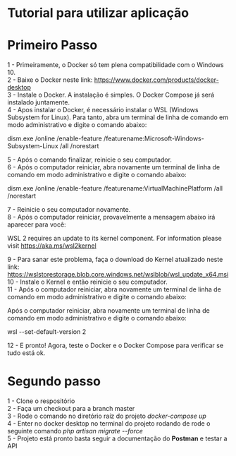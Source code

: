 # Tutorial para utilizar aplicação

# Primeiro Passo

1 - Primeiramente, o Docker só tem plena compatibilidade com o Windows 10. <br/>
2 - Baixe o Docker neste link: https://www.docker.com/products/docker-desktop <br/>
3 - Instale o Docker. A instalação é simples. O Docker Compose já será instalado juntamente. <br/>
4 - Apos instalar o Docker, é necessário instalar o WSL (Windows Subsystem for Linux). Para tanto, abra um terminal de linha de comando em modo administrativo e digite o comando abaixo: <br/>

dism.exe /online /enable-feature /featurename:Microsoft-Windows-Subsystem-Linux /all /norestart <br/>

5 - Após o comando finalizar, reinicie o seu computador. <br/>
6 - Após o computador reiniciar, abra novamente um terminal de linha de comando em modo administrativo e digite o comando abaixo: <br/>

dism.exe /online /enable-feature /featurename:VirtualMachinePlatform /all /norestart <br/>

7 - Reinicie o seu computador novamente. <br/>
8 - Após o computador reiniciar, provavelmente a mensagem abaixo irá aparecer para você: <br/>

WSL 2 requires an update to its kernel component. For information please visit https://aka.ms/wsl2kernel <br/>

9 - Para sanar este problema, faça o download do Kernel atualizado neste link: https://wslstorestorage.blob.core.windows.net/wslblob/wsl_update_x64.msi <br/>
10 - Instale o Kernel e então reinicie o seu computador. <br/>
11 - Após o computador reiniciar, abra novamente um terminal de linha de comando em modo administrativo e digite o comando abaixo: <br/>

Após o computador reiniciar, abra novamente um terminal de linha de comando em modo administrativo e digite o comando abaixo: <br/>

wsl --set-default-version 2 <br/>

12 - E pronto! Agora, teste o Docker e o Docker Compose para verificar se tudo está ok. <br/>

# Segundo passo

1 - Clone o respositório <br/>
2 - Faça um checkout para a branch master <br/>
3 - Rode o comando no diretório raíz do projeto <i>docker-compose up</i> <br/>
4 - Enter no docker desktop no terminal do projeto rodando de rode o seguinte comando <i>php artisan migrate --force</i> <br/>
5 - Projeto está pronto basta seguir a documentação do <b>Postman</b> e testar a API <br/>
